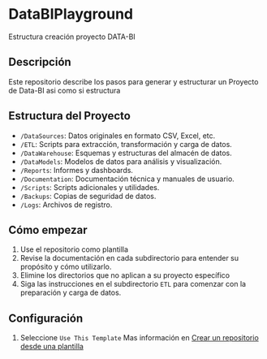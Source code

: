 # DataBIPlayground
Estructura creación proyecto DATA-BI


## Descripción
Este repositorio describe los pasos para generar y estructurar un Proyecto de Data-BI asi como si estructura 

## Estructura del Proyecto 
- `/DataSources`: Datos originales en formato CSV, Excel, etc.
- `/ETL`: Scripts para extracción, transformación y carga de datos.
- `/DataWarehouse`: Esquemas y estructuras del almacén de datos.
- `/DataModels`: Modelos de datos para análisis y visualización.
- `/Reports`: Informes y dashboards.
- `/Documentation`: Documentación técnica y manuales de usuario.
- `/Scripts`: Scripts adicionales y utilidades.
- `/Backups`: Copias de seguridad de datos.
- `/Logs`: Archivos de registro.


## Cómo empezar

1. Use el repositorio como plantilla
2. Revise la documentación en cada subdirectorio para entender su propósito y cómo utilizarlo.
3. Elimine los directorios que no aplican a su proyecto específico
4. Siga las instrucciones en el subdirectorio `ETL` para comenzar con la preparación y carga de datos.

## Configuración
1. Seleccione  `Use This Template`
  Mas información en  [Crear un repositorio desde una plantilla](https://docs.github.com/es/repositories/creating-and-managing-repositories/creating-a-repository-from-a-template)

